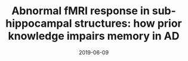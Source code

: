 ---
title: "Abnormal fMRI response in sub-hippocampal structures: how prior knowledge impairs memory in AD"
collection: publications
category: conferences
permalink: /publication/2019-06-09-ohbm-neural-basis-of-irony.md
excerpt: 
date: 2019-06-09
venue: 'OHBM'
papersurl: 'https://inserm.hal.science/inserm-02148289/document'
slidesurl: 
citation: 'Jonin. et al. (2019). &quot;Abnormal fMRI response in sub-hippocampal structures: how prior knowledge impairs memory in AD.&quot; <i>OHBM 2019</i>'
---
